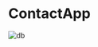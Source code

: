 # ContactApp
![db](https://github.com/dogukankiziltepe/ContactApp/assets/61124673/0a250a50-6604-4ea4-ad99-dca3fc020059)
